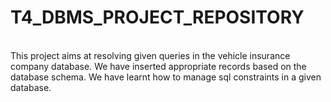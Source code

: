 # T4_DBMS_PROJECT_REPOSITORY
<br/>
This project aims at resolving given queries in the vehicle insurance company database. We have inserted appropriate records based on the database schema. We have learnt how to manage sql constraints in a given database.
